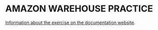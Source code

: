 # AMAZON WAREHOUSE PRACTICE

[Information about the exercise on the documentation website](https://jderobot.github.io/RoboticsAcademy/exercises/MobileRobots/amazon_warehouse/).
